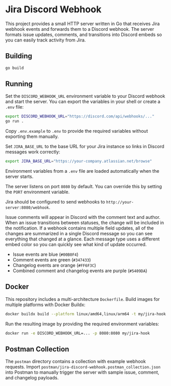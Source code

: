 # Jira Discord Webhook

This project provides a small HTTP server written in Go that receives Jira webhook events and forwards them to a Discord webhook.
The server formats issue updates, comments, and transitions into Discord embeds so you can easily track activity from Jira.

## Building

```bash
go build
```

## Running

Set the `DISCORD_WEBHOOK_URL` environment variable to your Discord webhook and start the server. You can export the variables in your shell or create a `.env` file:

```bash
export DISCORD_WEBHOOK_URL="https://discord.com/api/webhooks/..."
go run .
```

Copy `.env.example` to `.env` to provide the required variables without exporting them manually.

Set `JIRA_BASE_URL` to the base URL for your Jira instance so links in Discord messages work correctly:

```bash
export JIRA_BASE_URL="https://your-company.atlassian.net/browse"
```

Environment variables from a `.env` file are loaded automatically when the server starts.

The server listens on port `8080` by default. You can override this by setting the `PORT` environment variable.

Jira should be configured to send webhooks to `http://your-server:8080/webhook`.

Issue comments will appear in Discord with the comment text and author.
When an issue transitions between statuses, the change will be included in the notification.
If a webhook contains multiple field updates, all of the changes are summarized in a single Discord message so you can see everything that changed at a glance.
Each message type uses a different embed color so you can quickly see what kind of update occurred.

* Issue events are blue (`#00B0F4`)
* Comment events are green (`#347433`)
* Changelog events are orange (`#FF6F3C`)
* Combined comment and changelog events are purple (`#5409DA`)

## Docker

This repository includes a multi-architecture `Dockerfile`. Build images for multiple platforms with Docker Buildx:

```bash
docker buildx build --platform linux/amd64,linux/arm64 -t my/jira-hook .
```

Run the resulting image by providing the required environment variables:

```bash
docker run -e DISCORD_WEBHOOK_URL=... -p 8080:8080 my/jira-hook
```

## Postman Collection

The `postman` directory contains a collection with example webhook requests.
Import `postman/jira-discord-webhook.postman_collection.json` into Postman to
manually trigger the server with sample issue, comment, and changelog payloads.
